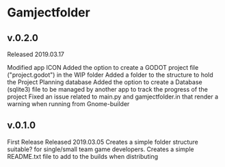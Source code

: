 # Gamjectfolder


## v.0.2.0
Released 2019.03.17

Modified app ICON
Added the option to create a GODOT project file ("project.godot") in the WIP folder
Added a folder to the structure to hold the Project Planning database
Added the option to create a Database (sqlite3) file to be managed by another app to track the progress of the project
Fixed an issue related to main.py and gamjectfolder.in that render a warning when running from Gnome-builder

## v.0.1.0
First Release
Released 2019.03.05
Creates a simple folder structure suitable? for single/small team game developers.
Creates a simple README.txt file to add to the builds when distributing

